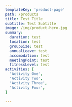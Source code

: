 ```yaml
---
templateKey: 'product-page'
path: /products
title: Test Title
subtitle: Test Subtitle
image: /img/product-hero.jpg
summary: 
  duration: test
  location: test
  groupSize: test
  annualLeave: test
  accomodation: test
  meetingPoint: test
  fitnessLevel: test
activities: [
  'Activity One',
  'Activity Two',
  'Activity Three',
  'Activity Four',
]

---
```

<!--   location:
  groupSize:
  annualLeave:
  accomodation:
  meetingPoint:
  fitnessLevel: -->